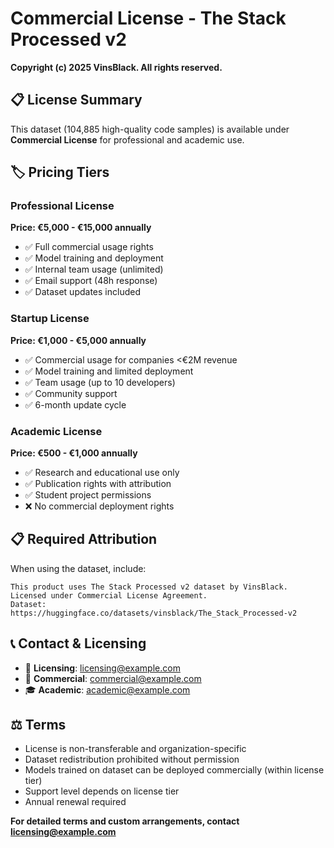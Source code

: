 # Commercial License - The Stack Processed v2

**Copyright (c) 2025 VinsBlack. All rights reserved.**

## 📋 **License Summary**

This dataset (104,885 high-quality code samples) is available under **Commercial License** for professional and academic use.

## 🏷️ **Pricing Tiers**

### **Professional License**
**Price: €5,000 - €15,000 annually**
- ✅ Full commercial usage rights
- ✅ Model training and deployment  
- ✅ Internal team usage (unlimited)
- ✅ Email support (48h response)
- ✅ Dataset updates included

### **Startup License** 
**Price: €1,000 - €5,000 annually**
- ✅ Commercial usage for companies <€2M revenue
- ✅ Model training and limited deployment
- ✅ Team usage (up to 10 developers)
- ✅ Community support
- ✅ 6-month update cycle

### **Academic License**
**Price: €500 - €1,000 annually**
- ✅ Research and educational use only
- ✅ Publication rights with attribution
- ✅ Student project permissions
- ❌ No commercial deployment rights

## 📋 **Required Attribution**

When using the dataset, include:

```
This product uses The Stack Processed v2 dataset by VinsBlack.
Licensed under Commercial License Agreement.
Dataset: https://huggingface.co/datasets/vinsblack/The_Stack_Processed-v2
```

## 📞 **Contact & Licensing**

- 📧 **Licensing**: licensing@example.com
- 💼 **Commercial**: commercial@example.com  
- 🎓 **Academic**: academic@example.com

## ⚖️ **Terms**

- License is non-transferable and organization-specific
- Dataset redistribution prohibited without permission
- Models trained on dataset can be deployed commercially (within license tier)
- Support level depends on license tier
- Annual renewal required

**For detailed terms and custom arrangements, contact licensing@example.com**
